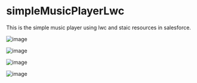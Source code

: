 # simpleMusicPlayerLwc
This is the simple music player using lwc and staic resources in salesforce.

![image](https://user-images.githubusercontent.com/92034872/213529601-168635c0-8c1d-4ac2-b8a0-8557e71c3433.png)

![image](https://user-images.githubusercontent.com/92034872/213529665-95a68a80-e829-4d03-b88b-1703abd15762.png)

![image](https://user-images.githubusercontent.com/92034872/213529694-1ac89e4d-99aa-4b86-a808-c6437f3b9cea.png)

![image](https://user-images.githubusercontent.com/92034872/213529720-de2ac9d0-2e70-4edc-ae2b-f88e8d9aef4b.png)
